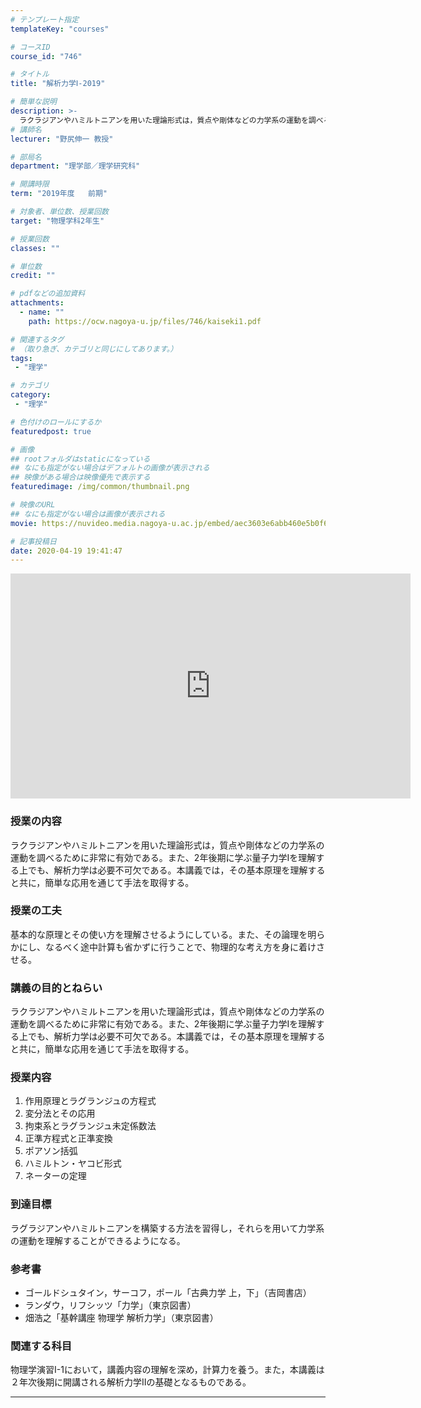 ```yaml
---
# テンプレート指定
templateKey: "courses"

# コースID
course_id: "746"

# タイトル
title: "解析力学Ⅰ-2019"

# 簡単な説明
description: >-
  ラクラジアンやハミルトニアンを用いた理論形式は，質点や剛体などの力学系の運動を調べるために非常に有効である。また、2年後期に学ぶ量子力学Iを理解する上でも、解析力学は必要不可欠である。本講義では，その基本原理を理解すると共に，簡単な応用を通じて手法を取得する。 ....
# 講師名
lecturer: "野尻伸一 教授"

# 部局名
department: "理学部／理学研究科"

# 開講時限
term: "2019年度	前期"

# 対象者、単位数、授業回数
target: "物理学科2年生"

# 授業回数
classes: ""

# 単位数
credit: ""

# pdfなどの追加資料
attachments:
  - name: "" 
    path: https://ocw.nagoya-u.jp/files/746/kaiseki1.pdf

# 関連するタグ
# （取り急ぎ、カテゴリと同じにしてあります。）
tags:
 - "理学"

# カテゴリ
category:
 - "理学"

# 色付けのロールにするか
featuredpost: true

# 画像
## rootフォルダはstaticになっている
## なにも指定がない場合はデフォルトの画像が表示される
## 映像がある場合は映像優先で表示する
featuredimage: /img/common/thumbnail.png

# 映像のURL
## なにも指定がない場合は画像が表示される
movie: https://nuvideo.media.nagoya-u.ac.jp/embed/aec3603e6abb460e5b0f6b180d19d37a38b78bb1

# 記事投稿日
date: 2020-04-19 19:41:47
---
```


<iframe src="https://nuvideo.media.nagoya-u.ac.jp/embed/aec3603e6abb460e5b0f6b180d19d37a38b78bb1" width="640" height="360" frameborder="0" allowfullscreen></iframe>

### 授業の内容
ラクラジアンやハミルトニアンを用いた理論形式は，質点や剛体などの力学系の運動を調べるために非常に有効である。また、2年後期に学ぶ量子力学Iを理解する上でも、解析力学は必要不可欠である。本講義では，その基本原理を理解すると共に，簡単な応用を通じて手法を取得する。

### 授業の工夫
基本的な原理とその使い方を理解させるようにしている。また、その論理を明らかにし、なるべく途中計算も省かずに行うことで、物理的な考え方を身に着けさせる。








### 講義の目的とねらい
ラクラジアンやハミルトニアンを用いた理論形式は，質点や剛体などの力学系の運動を調べるために非常に有効である。また、2年後期に学ぶ量子力学Iを理解する上でも、解析力学は必要不可欠である。本講義では，その基本原理を理解すると共に，簡単な応用を通じて手法を取得する。

### 授業内容
1. 作用原理とラグランジュの方程式
2. 変分法とその応用
3. 拘束系とラグランジュ未定係数法
4. 正準方程式と正準変換
5. ポアソン括弧
6. ハミルトン・ヤコビ形式
7. ネーターの定理

### 到達目標
ラグラジアンやハミルトニアンを構築する方法を習得し，それらを用いて力学系の運動を理解することができるようになる。

### 参考書
* ゴールドシュタイン，サーコフ，ポール「古典力学 上，下」（吉岡書店）
* ランダウ，リフシッツ「力学」（東京図書）
* 畑浩之「基幹講座 物理学 解析力学」（東京図書）

### 関連する科目
物理学演習I-1において，講義内容の理解を深め，計算力を養う。また，本講義は２年次後期に開講される解析力学IIの基礎となるものである。















-----